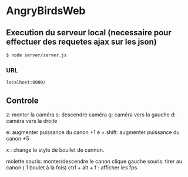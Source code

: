 # AngryBirdsWeb


## Execution du serveur local (necessaire pour effectuer des requetes ajax sur les json)
```bash
$ node server/server.js
```

### URL
```Navigateur Web
localhost:8000/
```

## Controle 

z: monter la caméra
s: descendre caméra
q: caméra vers la gauche
d: caméra vers la droite

e: augmenter puissance du canon +1
e + shift: augmenter puissance du canon +5

x : change le style de boullet de cannon.

molette souris: monter/descendre le canon
clique gauche souris: tirer au canon ( 1 boulet à la fois)
ctrl + alt + f : afficher les fps
